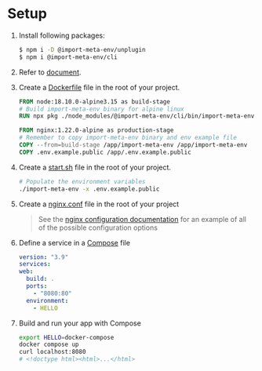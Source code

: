 # Setup

1. Install following packages:

   ```sh
   $ npm i -D @import-meta-env/unplugin
   $ npm i @import-meta-env/cli
   ```

1. Refer to [document](https://iendeavor.github.io/import-meta-env/guide/getting-started/introduction.html).

1. Create a [Dockerfile](./Dockerfile) file in the root of your project.

   ```Dockerfile
   FROM node:18.10.0-alpine3.15 as build-stage
   # Build import-meta-env binary for alpine linux
   RUN npx pkg ./node_modules/@import-meta-env/cli/bin/import-meta-env.js -t node16-alpine -o import-meta-env

   FROM nginx:1.22.0-alpine as production-stage
   # Remember to copy import-meta-env binary and env example file
   COPY --from=build-stage /app/import-meta-env /app/import-meta-env
   COPY .env.example.public /app/.env.example.public
   ```

1. Create a [start.sh](./start.sh) file in the root of your project.

   ```sh
   # Populate the environment variables
   ./import-meta-env -x .env.example.public
   ```

1. Create a [nginx.conf](./nginx.conf) file in the root of your project

   > See the [nginx configuration documentation](https://www.nginx.com/resources/wiki/start/topics/examples/full/) for an example of all of the possible configuration options

1. Define a service in a [Compose](./docker-compose.yml) file

   ```yml
   version: "3.9"
   services:
   web:
     build: .
     ports:
       - "8080:80"
     environment:
       - HELLO
   ```

1. Build and run your app with Compose

   ```sh
   export HELLO=docker-compose
   docker compose up
   curl localhost:8080
   # <!doctype html><html>...</html>
   ```
